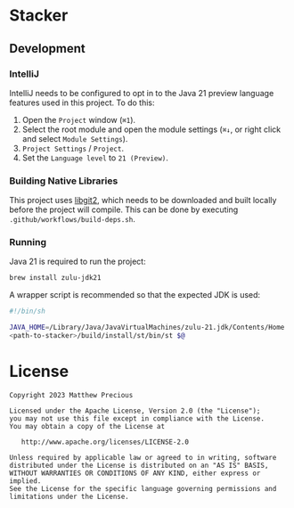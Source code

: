 # Stacker

## Development

### IntelliJ

IntelliJ needs to be configured to opt in to the Java 21 preview language features used in this project. To do this:

1. Open the `Project` window (`⌘1`).
2. Select the root module and open the module settings (`⌘↓`, or right click and select `Module Settings`).
3. `Project Settings` / `Project`.
4. Set the `Language level` to `21 (Preview)`.

### Building Native Libraries

This project uses [libgit2](https://github.com/libgit2/libgit2), which needs to be downloaded and built locally before
the project will compile. This can be done by executing `.github/workflows/build-deps.sh`.

### Running

Java 21 is required to run the project:

```sh
brew install zulu-jdk21
```

A wrapper script is recommended so that the expected JDK is used:

```sh
#!/bin/sh

JAVA_HOME=/Library/Java/JavaVirtualMachines/zulu-21.jdk/Contents/Home
<path-to-stacker>/build/install/st/bin/st $@
```

# License

    Copyright 2023 Matthew Precious

    Licensed under the Apache License, Version 2.0 (the "License");
    you may not use this file except in compliance with the License.
    You may obtain a copy of the License at

       http://www.apache.org/licenses/LICENSE-2.0

    Unless required by applicable law or agreed to in writing, software
    distributed under the License is distributed on an "AS IS" BASIS,
    WITHOUT WARRANTIES OR CONDITIONS OF ANY KIND, either express or implied.
    See the License for the specific language governing permissions and
    limitations under the License.
